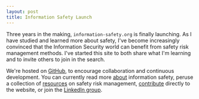 ```yaml
---
layout: post
title: Information Safety Launch
---
```


Three years in the making, `information-safety.org` is finally launching. As I have studied and learned more about safety, I've become increasingly convinced that the Information Security world can benefit from safety risk management methods. I've started this site to both share what I'm learning and to invite others to join in the search.

We're hosted on [GitHub](https://github.com/information-safety), to encourage collaboration and continuous development. You can currently read more [about](/about) information safety, peruse a collection of [resources](/resources) on safety risk management,  [contribute](/contribute) directly to the website, or join the [LinkedIn group](https://www.linkedin.com/grps/Information-Safety-8431965).
